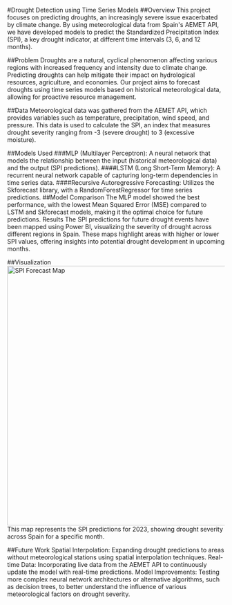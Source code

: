 #Drought Detection using Time Series Models
##Overview
This project focuses on predicting droughts, an increasingly severe issue exacerbated by climate change. By using meteorological data from Spain's AEMET API, we have developed models to predict the Standardized Precipitation Index (SPI), a key drought indicator, at different time intervals (3, 6, and 12 months).

##Problem
Droughts are a natural, cyclical phenomenon affecting various regions with increased frequency and intensity due to climate change. Predicting droughts can help mitigate their impact on hydrological resources, agriculture, and economies. Our project aims to forecast droughts using time series models based on historical meteorological data, allowing for proactive resource management.

##Data
Meteorological data was gathered from the AEMET API, which provides variables such as temperature, precipitation, wind speed, and pressure. This data is used to calculate the SPI, an index that measures drought severity ranging from -3 (severe drought) to 3 (excessive moisture).

##Models Used
###MLP (Multilayer Perceptron):
A neural network that models the relationship between the input (historical meteorological data) and the output (SPI predictions).
####LSTM (Long Short-Term Memory):
A recurrent neural network capable of capturing long-term dependencies in time series data.
####Recursive Autoregressive Forecasting: 
Utilizes the Skforecast library, with a RandomForestRegressor for time series predictions.
##Model Comparison
The MLP model showed the best performance, with the lowest Mean Squared Error (MSE) compared to LSTM and Skforecast models, making it the optimal choice for future predictions.
Results
The SPI predictions for future drought events have been mapped using Power BI, visualizing the severity of drought across different regions in Spain. These maps highlight areas with higher or lower SPI values, offering insights into potential drought development in upcoming months.

##Visualization
<img src="images/spi_forecast_map.png" alt="SPI Forecast Map" width="600">
This map represents the SPI predictions for 2023, showing drought severity across Spain for a specific month.

##Future Work
Spatial Interpolation: Expanding drought predictions to areas without meteorological stations using spatial interpolation techniques.
Real-time Data: Incorporating live data from the AEMET API to continuously update the model with real-time predictions.
Model Improvements: Testing more complex neural network architectures or alternative algorithms, such as decision trees, to better understand the influence of various meteorological factors on drought severity.
